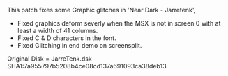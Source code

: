 This patch fixes some Graphic glitches in 'Near Dark - Jarretenk', 
- Fixed graphics deform severly when the MSX is not in screen 0 with at least a width of 41 columns.
- Fixed C & D characters in the font.
- Fixed Glitching in end demo on screensplit.  

Original Disk = JarreTenk.dsk SHA1:7a955797b5208b4ce08cd137a691093ca38deb13
